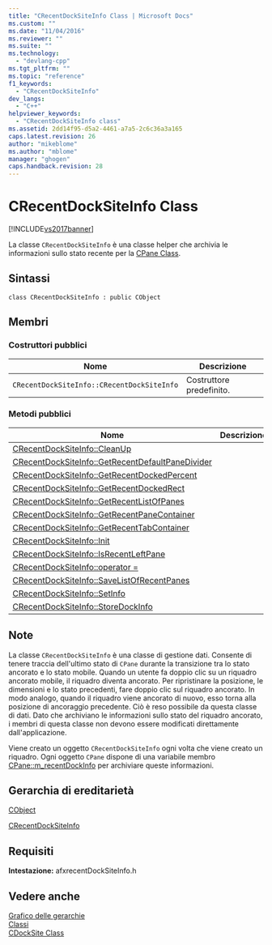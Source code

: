 ```yaml
---
title: "CRecentDockSiteInfo Class | Microsoft Docs"
ms.custom: ""
ms.date: "11/04/2016"
ms.reviewer: ""
ms.suite: ""
ms.technology: 
  - "devlang-cpp"
ms.tgt_pltfrm: ""
ms.topic: "reference"
f1_keywords: 
  - "CRecentDockSiteInfo"
dev_langs: 
  - "C++"
helpviewer_keywords: 
  - "CRecentDockSiteInfo class"
ms.assetid: 2dd14f95-d5a2-4461-a7a5-2c6c36a3a165
caps.latest.revision: 26
author: "mikeblome"
ms.author: "mblome"
manager: "ghogen"
caps.handback.revision: 28
---
```

# CRecentDockSiteInfo Class
[!INCLUDE[vs2017banner](../../assembler/inline/includes/vs2017banner.md)]

La classe `CRecentDockSiteInfo` è una classe helper che archivia le informazioni sullo stato recente per la [CPane Class](../../mfc/reference/cpane-class.md).  
  
## Sintassi  
  
```  
class CRecentDockSiteInfo : public CObject  
```  
  
## Membri  
  
### Costruttori pubblici  
  
|Nome|Descrizione|  
|----------|-----------------|  
|`CRecentDockSiteInfo::CRecentDockSiteInfo`|Costruttore predefinito.|  
  
### Metodi pubblici  
  
|Nome|Descrizione|  
|----------|-----------------|  
|[CRecentDockSiteInfo::CleanUp](../Topic/CRecentDockSiteInfo::CleanUp.md)||  
|[CRecentDockSiteInfo::GetRecentDefaultPaneDivider](../Topic/CRecentDockSiteInfo::GetRecentDefaultPaneDivider.md)||  
|[CRecentDockSiteInfo::GetRecentDockedPercent](../Topic/CRecentDockSiteInfo::GetRecentDockedPercent.md)||  
|[CRecentDockSiteInfo::GetRecentDockedRect](../Topic/CRecentDockSiteInfo::GetRecentDockedRect.md)||  
|[CRecentDockSiteInfo::GetRecentListOfPanes](../Topic/CRecentDockSiteInfo::GetRecentListOfPanes.md)||  
|[CRecentDockSiteInfo::GetRecentPaneContainer](../Topic/CRecentDockSiteInfo::GetRecentPaneContainer.md)||  
|[CRecentDockSiteInfo::GetRecentTabContainer](../Topic/CRecentDockSiteInfo::GetRecentTabContainer.md)||  
|[CRecentDockSiteInfo::Init](../Topic/CRecentDockSiteInfo::Init.md)||  
|[CRecentDockSiteInfo::IsRecentLeftPane](../Topic/CRecentDockSiteInfo::IsRecentLeftPane.md)||  
|[CRecentDockSiteInfo::operator \=](../Topic/CRecentDockSiteInfo::operator%20=.md)||  
|[CRecentDockSiteInfo::SaveListOfRecentPanes](../Topic/CRecentDockSiteInfo::SaveListOfRecentPanes.md)||  
|[CRecentDockSiteInfo::SetInfo](../Topic/CRecentDockSiteInfo::SetInfo.md)||  
|[CRecentDockSiteInfo::StoreDockInfo](../Topic/CRecentDockSiteInfo::StoreDockInfo.md)||  
  
## Note  
 La classe `CRecentDockSiteInfo` è una classe di gestione dati.  Consente di tenere traccia dell'ultimo stato di `CPane` durante la transizione tra lo stato ancorato e lo stato mobile.  Quando un utente fa doppio clic su un riquadro ancorato mobile, il riquadro diventa ancorato.  Per ripristinare la posizione, le dimensioni e lo stato precedenti, fare doppio clic sul riquadro ancorato.  In modo analogo, quando il riquadro viene ancorato di nuovo, esso torna alla posizione di ancoraggio precedente.  Ciò è reso possibile da questa classe di dati.  Dato che archiviano le informazioni sullo stato del riquadro ancorato, i membri di questa classe non devono essere modificati direttamente dall'applicazione.  
  
 Viene creato un oggetto `CRecentDockSiteInfo` ogni volta che viene creato un riquadro.  Ogni oggetto `CPane` dispone di una variabile membro [CPane::m\_recentDockInfo](../Topic/CPane::m_recentDockInfo.md) per archiviare queste informazioni.  
  
## Gerarchia di ereditarietà  
 [CObject](../../mfc/reference/cobject-class.md)  
  
 [CRecentDockSiteInfo](../../mfc/reference/crecentdocksiteinfo-class.md)  
  
## Requisiti  
 **Intestazione:** afxrecentDockSiteInfo.h  
  
## Vedere anche  
 [Grafico delle gerarchie](../../mfc/hierarchy-chart.md)   
 [Classi](../../mfc/reference/mfc-classes.md)   
 [CDockSite Class](../../mfc/reference/cdocksite-class.md)